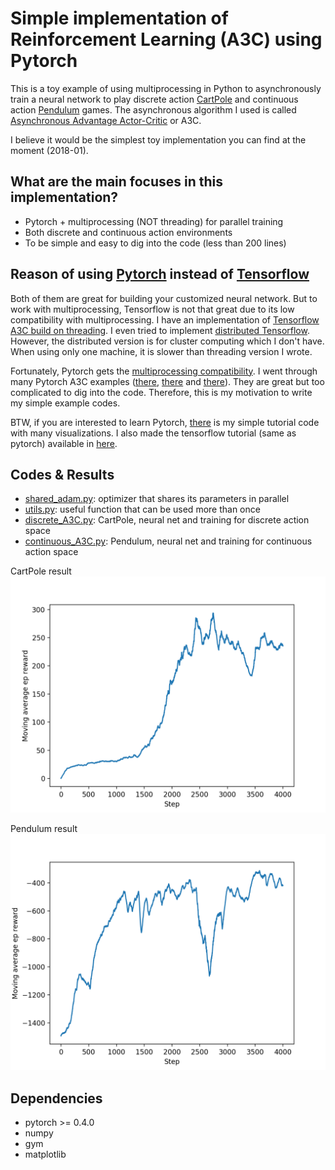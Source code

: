 # Simple implementation of Reinforcement Learning (A3C) using Pytorch

This is a toy example of using multiprocessing in Python to asynchronously train a
neural network to play discrete action [CartPole](https://gym.openai.com/envs/CartPole-v0/) and
continuous action [Pendulum](https://gym.openai.com/envs/Pendulum-v0/) games.
The asynchronous algorithm I used is called [Asynchronous Advantage Actor-Critic](https://arxiv.org/pdf/1602.01783.pdf) or A3C.

I believe it would be the simplest toy implementation you can find at the moment (2018-01).

## What are the main focuses in this implementation?

* Pytorch + multiprocessing (NOT threading) for parallel training
* Both discrete and continuous action environments
* To be simple and easy to dig into the code (less than 200 lines)

## Reason of using [Pytorch](http://pytorch.org/) instead of [Tensorflow](https://www.tensorflow.org/)

Both of them are great for building your customized neural network. But to work
with multiprocessing, Tensorflow is not that great due to its low compatibility with multiprocessing.
I have an implementation of [Tensorflow A3C build on threading](https://github.com/MorvanZhou/Reinforcement-learning-with-tensorflow/tree/master/contents/10_A3C).
I even tried to implement [distributed Tensorflow](https://github.com/MorvanZhou/Reinforcement-learning-with-tensorflow/blob/master/contents/10_A3C/A3C_distributed_tf.py).
However, the distributed version is for cluster computing which I don't have.
When using only one machine, it is slower than threading version I wrote.

Fortunately, Pytorch gets the [multiprocessing compatibility](http://pytorch.org/docs/master/notes/multiprocessing.html).
I went through many Pytorch A3C examples ([there](https://github.com/ikostrikov/pytorch-a3c), [there](https://github.com/jingweiz/pytorch-rl)
and [there](https://github.com/ShangtongZhang/DeepRL)). They are great but too complicated to dig into the code.
Therefore, this is my motivation to write my simple example codes.

BTW, if you are interested to learn Pytorch, [there](https://github.com/MorvanZhou/PyTorch-Tutorial)
 is my simple tutorial code with many visualizations. I also made the tensorflow tutorial (same as pytorch) available in [here](https://github.com/MorvanZhou/Tensorflow-Tutorial).

## Codes & Results

* [shared_adam.py](/shared_adam.py): optimizer that shares its parameters in parallel
* [utils.py](/utils.py): useful function that can be used more than once
* [discrete_A3C.py](/discrete_A3C.py): CartPole, neural net and training for discrete action space
* [continuous_A3C.py](/morvan_pytorch_continuous_A3C.py): Pendulum, neural net and training for continuous action space

CartPole result
![cartpole](/results/cartpole.png)

Pendulum result
![pendulum](/results/pendulum.png)

## Dependencies

* pytorch >= 0.4.0
* numpy
* gym
* matplotlib
